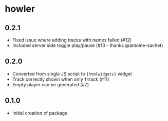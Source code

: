 # howler

## 0.2.1

- Fixed issue where adding tracks with names failed (#12)
- Included server side toggle play/pause (#13 - thanks @antoine-sachet) 

## 0.2.0

- Converted from single JS script to `{htmlwidgets}` widget
- Track correctly shown when only 1 track (#11)
- Empty player can be generated (#7)

## 0.1.0

- Initial creation of package
